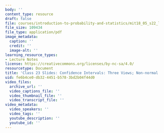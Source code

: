 ```yaml
---
body: ''
content_type: resource
draft: false
file: courses/introduction-to-probability-and-statistics/mit18_05_s22_lec23.pdf
file_size: 109434
file_type: application/pdf
image_metadata:
  caption: ''
  credit: ''
  image-alt: ''
learning_resource_types:
- Lecture Notes
license: https://creativecommons.org/licenses/by-nc-sa/4.0/
resourcetype: Document
title: 'Class 23 Slides: Confidence Intervals: Three Views; Non-normal Data'
uid: fe6b4ce0-db32-4451-b578-3bd2b04f44d0
video_files:
  archive_url: ''
  video_captions_file: ''
  video_thumbnail_file: ''
  video_transcript_file: ''
video_metadata:
  video_speakers: ''
  video_tags: ''
  youtube_description: ''
  youtube_id: ''
---
```

